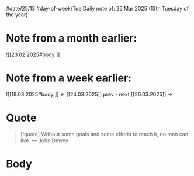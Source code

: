 
#date/25/13
#day-of-week/Tue
Daily note of: 25 Mar 2025 (13th Tuesday of the year)

# Note from a month earlier:
![[23.02.2025#body ]]

# Note from a week earlier:
![[18.03.2025#body ]]
 <- [[24.03.2025]] prev - next [[26.03.2025]] ->
# Quote

> [!quote] Without some goals and some efforts to reach it, no man can live.
> — John Dewey
# Body


